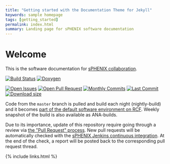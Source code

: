 ```yaml
---
title: "Getting started with the Documentation Theme for Jekyll"
keywords: sample homepage
tags: [getting_started]
permalink: index.html
summary: Landing page for sPHENIX software documentation
---
```



# Welcome

This is the software documentation for [sPHENIX collaboration](https://www.sphenix.bnl.gov/). 

[![Build Status](https://web.racf.bnl.gov/jenkins-sphenix/buildStatus/icon?job=sPHENIX/sPHENIX_CoreSoftware_MasterBranch)](https://web.racf.bnl.gov/jenkins-sphenix/job/sPHENIX/job/sPHENIX_CoreSoftware_MasterBranch/)
[![Doxygen](https://img.shields.io/badge/code%20reference-Doxygen-green.svg)](https://www.phenix.bnl.gov/WWW/sPHENIX/doxygen/html/)

[![Open Issues](https://img.shields.io/github/issues/sPHENIX-Collaboration/coresoftware.svg)](https://github.com/sPHENIX-Collaboration/coresoftware/issues)
[![Open Pull Request](https://img.shields.io/github/issues-pr/sPHENIX-Collaboration/coresoftware.svg)](https://github.com/sPHENIX-Collaboration/coresoftware/pulls)
[![Monthly Commits](https://img.shields.io/github/commit-activity/m/sPHENIX-Collaboration/coresoftware.svg)](https://github.com/sPHENIX-Collaboration/coresoftware/commits/master)
[![Last Commit](https://img.shields.io/github/last-commit/sPHENIX-Collaboration/coresoftware.svg)](https://github.com/sPHENIX-Collaboration/coresoftware/commits/master)
[![Download size](https://img.shields.io/github/languages/code-size/sPHENIX-Collaboration/coresoftware.svg)](https://github.com/sPHENIX-Collaboration/coresoftware/archive/master.zip)

Code from the `master` branch is pulled and build each night (nightly-build) 
and it becomes [part of the default software environment on RCF](https://wiki.bnl.gov/sPHENIX/index.php/Setup#.28At_each_login.29_Run_sPHENIX_login_shell). 
Weekly snapshot of the build is also available as ANA-builds. 

Due to its importance, update of this repository require going through a review via [the "Pull Request" process](https://wiki.bnl.gov/sPHENIX/index.php/GitHub_Coresoftware_Update_Procedures). New pull requests will be automatically checked with the [sPHENIX Jenkins continuous integration](https://web.racf.bnl.gov/jenkins-sphenix/). At the end of the check, a report will be posted back to the corresponding pull request thread. 


{% include links.html %}
